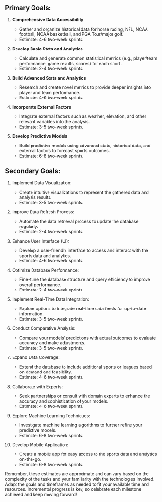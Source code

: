 ## Primary Goals:
1. **Comprehensive Data Accessibility**
   - Gather and organize historical data for horse racing, NFL, NCAA football, NCAA basketball, and PGA Tour/major golf.
   - Estimate: 4-6 two-week sprints.

2. **Develop Basic Stats and Analytics**
   - Calculate and generate common statistical metrics (e.g., player/team performance, game results, scores) for each sport.
   - Estimate: 2-4 two-week sprints.

3. **Build Advanced Stats and Analytics**
   - Research and create novel metrics to provide deeper insights into player and team performance.
   - Estimate: 4-6 two-week sprints.

4. **Incorporate External Factors**
   - Integrate external factors such as weather, elevation, and other relevant variables into the analysis.
   - Estimate: 3-5 two-week sprints.

5. **Develop Predictive Models**
   - Build predictive models using advanced stats, historical data, and external factors to forecast sports outcomes.
   - Estimate: 6-8 two-week sprints.

## Secondary Goals:
1. Implement Data Visualization:
   - Create intuitive visualizations to represent the gathered data and analysis results.
   - Estimate: 3-5 two-week sprints.

2. Improve Data Refresh Process:
   - Automate the data retrieval process to update the database regularly.
   - Estimate: 2-4 two-week sprints.

3. Enhance User Interface (UI):
   - Develop a user-friendly interface to access and interact with the sports data and analytics.
   - Estimate: 4-6 two-week sprints.

4. Optimize Database Performance:
   - Fine-tune the database structure and query efficiency to improve overall performance.
   - Estimate: 2-4 two-week sprints.

5. Implement Real-Time Data Integration:
   - Explore options to integrate real-time data feeds for up-to-date information.
   - Estimate: 3-5 two-week sprints.

6. Conduct Comparative Analysis:
   - Compare your models' predictions with actual outcomes to evaluate accuracy and make adjustments.
   - Estimate: 3-5 two-week sprints.

7. Expand Data Coverage:
   - Extend the database to include additional sports or leagues based on demand and feasibility.
   - Estimate: 4-6 two-week sprints.

8. Collaborate with Experts:
   - Seek partnerships or consult with domain experts to enhance the accuracy and sophistication of your models.
   - Estimate: 4-6 two-week sprints.

9. Explore Machine Learning Techniques:
   - Investigate machine learning algorithms to further refine your predictive models.
   - Estimate: 6-8 two-week sprints.

10. Develop Mobile Application:
    - Create a mobile app for easy access to the sports data and analytics on-the-go.
    - Estimate: 6-8 two-week sprints.

Remember, these estimates are approximate and can vary based on the complexity of the tasks and your familiarity with the technologies involved. Adapt the goals and timeframes as needed to fit your available time and resources. Incremental progress is key, so celebrate each milestone achieved and keep moving forward!
